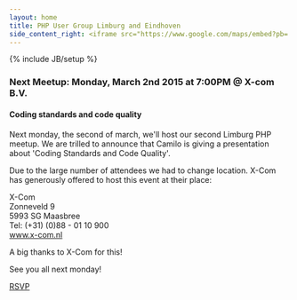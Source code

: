```yaml
---
layout: home
title: PHP User Group Limburg and Eindhoven
side_content_right: <iframe src="https://www.google.com/maps/embed?pb=!1m18!1m12!1m3!1d2489.74932793623!2d6.084460000000005!3d51.38928500000001!2m3!1f0!2f0!3f0!3m2!1i1024!2i768!4f13.1!3m3!1m2!1s0x47c745b9dc2e8fdb%3A0xad966bf8b3dd4278!2sX-Com+B.V.+Full-service+Internetbureau!5e0!3m2!1sen!2s!4v1425070590929" width="100%" height="300" frameborder="0" style="border:0"></iframe>
---
```

{% include JB/setup %}

### <span class="glyphicon glyphicon-calendar"></span> Next Meetup: Monday, March 2nd 2015 at 7:00PM @ X-com B.V.

#### Coding standards and code quality


Next monday, the second of march, we'll host our second Limburg PHP meetup. We are trilled to announce that Camilo  is giving a presentation about 'Coding Standards and Code Quality'.

Due to the large number of attendees we had to change location. X-Com has generously offered to host this event at their place:

X-Com  
Zonneveld 9  
5993 SG Maasbree  
Tel: (+31) (0)88 - 01 10 900  
<a href="http://www.x-com.nl/" target="_blank">www.x-com.nl</a>  

A big thanks to X-Com for this!

See you all next monday!  



<a href="http://www.meetup.com/Limburg-PHP-Meetup/events/220270940/" data-event="220270940" class="mu-rsvp-btn">RSVP</a>
